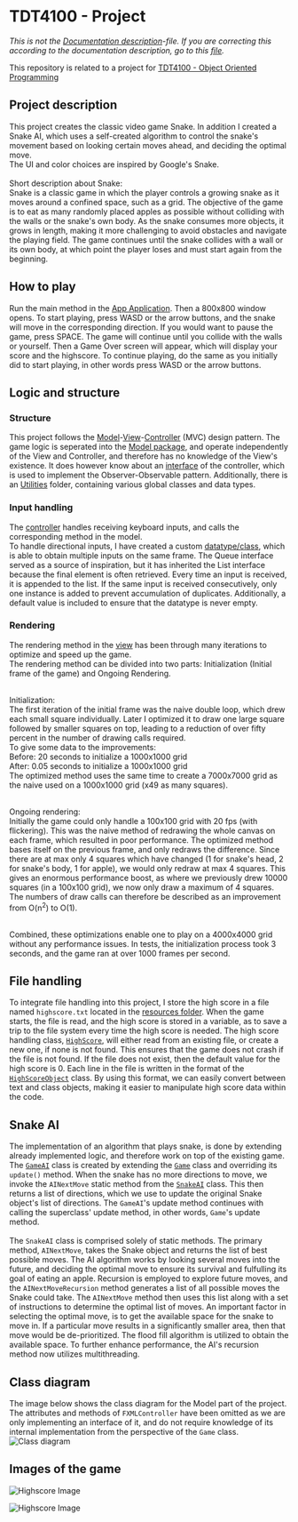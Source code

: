 # TDT4100 - Project
*This is not the [Documentation description](TDT4100%20-%20Documentation.md)-file. If you are correcting this according to the documentation description, go to this [file](TDT4100%20-%20Documentation.md).*

This repository is related to a project for [TDT4100 - Object Oriented Programming](https://www.ntnu.no/studier/emner/TDT4100)

## Project description

This project creates the classic video game Snake. In addition I created a Snake AI, which uses a self-created algorithm to control the snake's movement based on looking certain moves ahead, and deciding the optimal move. <br/>
The UI and color choices are inspired by Google's Snake. <br/><br/>
Short description about Snake: <br/>
Snake is a classic game in which the player controls a growing snake as it moves around a confined space, such as a grid. The objective of the game is to eat as many randomly placed apples as possible without colliding with the walls or the snake's own body. As the snake consumes more objects, it grows in length, making it more challenging to avoid obstacles and navigate the playing field. The game continues until the snake collides with a wall or its own body, at which point the player loses and must start again from the beginning.


## How to play

Run the main method in the [App Application](src/main/java/Snake/App.java). Then a 800x800 window opens. To start playing, press WASD or the arrow buttons, and the snake will move in the corresponding direction. If you would want to pause the game, press SPACE. The game will continue until you collide with the walls or yourself. Then a Game Over screen will appear, which will display your score and the highscore. To continue playing, do the same as you initially did to start playing, in other words press WASD or the arrow buttons.

## Logic and structure

### Structure

This project follows the [Model](src/main/java/Snake/Model/)-[View](src/main/java/Snake/View/)-[Controller](src/main/java/Snake/Controller/) (MVC) design pattern.
The game logic is seperated into the [Model package](src/main/java/Snake/Model/), and operate independently of the View and Controller, and therefore has no knowledge of the View's existence. It does however know about an [interface](src/main/java/Snake/Controller/ControllerListener.java) of the controller, which is used to implement the Observer-Observable pattern. Additionally, there is an [Utilities](src/main/java/Snake/Utils/) folder, containing various global classes and data types.

### Input handling

The [controller](src/main/java/Snake/Controller/FXMLController.java) handles receiving keyboard inputs, and calls the corresponding method in the model.<br/> 
To handle directional inputs, I have created a custom [datatype/class](src/main/java/Snake/Model/DirectionDefaultList.java), which is able to obtain multiple inputs on the same frame. The Queue interface served as a source of inspiration, but it has inherited the List interface because the final element is often retrieved. Every time an input is received, it is appended to the list. If the same input is received consecutively, only one instance is added to prevent accumulation of duplicates. Additionally, a default value is included to ensure that the datatype is never empty.

### Rendering
The rendering method in the [view](src/main/java/Snake/View/GameView.java) has been through many iterations to optimize and speed up the game.<br/>
The rendering method can be divided into two parts: Initialization (Initial frame of the game) and Ongoing Rendering.<br/><br/>

Initialization: <br/>
The first iteration of the initial frame was the naive double loop, which drew each small square individually. Later I optimized it to draw one large square followed by smaller squares on top, leading to a reduction of over fifty percent in the number of drawing calls required. <br/> 
To give some data to the improvements: <br/>
Before: 20 seconds to initialize a 1000x1000 grid <br/>
After: 0.05 seconds to initialize a 1000x1000 grid <br/>
The optimized method uses the same time to create a 7000x7000 grid as the naive used on a 1000x1000 grid (x49 as many squares). <br/><br/>

Ongoing rendering: <br/>
Initially the game could only handle a 100x100 grid with 20 fps (with flickering). This was the naive method of redrawing the whole canvas on each frame, which resulted in poor performance. The optimized method bases itself on the previous frame, and only redraws the difference. Since there are at max only 4 squares which have changed (1 for snake's head, 2 for snake's body, 1 for apple), we would only redraw at max 4 squares.
This gives an enormous performance boost, as where we previously drew 10000 squares (in a 100x100 grid), we now only draw a maximum of 4 squares. The numbers of draw calls can therefore be described as an improvement from O(n<sup>2</sup>) to O(1). <br/><br/>

Combined, these optimizations enable one to play on a 4000x4000 grid without any performance issues. In tests, the initialization process took 3 seconds, and the game ran at over 1000 frames per second.

## File handling
To integrate file handling into this project, I store the high score in a file named `highscore.txt` located in the [resources folder](src/main/resources/Snake/Data/). When the game starts, the file is read, and the high score is stored in a variable, as to save a trip to the file system every time the high score is needed. The high score handling class, [`HighScore`](src/main/java/Snake/Data/HighScore.java), will either read from an existing file, or create a new one, if none is not found. This ensures that the game does not crash if the file is not found. If the file does not exist, then the default value for the high score is 0. Each line in the file is written in the format of the [`HighScoreObject`](src/main/java/Snake/Data/HighScoreObject.java) class. By using this format, we can easily convert between text and class objects, making it easier to manipulate high score data within the code.

## Snake AI
The implementation of an algorithm that plays snake, is done by extending already implemented logic, and therefore work on top of the existing game. The [`GameAI`](src/main/java/Snake/Model/AI/GameAI.java) class is created by extending the [`Game`](src/main/java/Snake/Model/Game.java) class and overriding its `update()` method. When the snake has no more directions to move, we invoke the `AINextMove` static method from the [`SnakeAI`](src/main/java/Snake/Model/AI/SnakeAI.java) class. This then returns a list of directions, which we use to update the original Snake object's list of directions. The `GameAI`'s update method continues with calling the superclass' update method, in other words, `Game`'s update method.
<br/>
<br/>
The `SnakeAI` class is comprised solely of static methods. The primary method, `AINextMove`, takes the Snake object and returns the list of best possible moves. The AI algorithm works by looking several moves into the future, and deciding the optimal move to ensure its survival and fulfulling its goal of eating an apple. Recursion is employed to explore future moves, and the `AINextMoveRecursion` method generates a list of all possible moves the Snake could take. The `AINextMove` method then uses this list along with a set of instructions to determine the optimal list of moves. An important factor in selecting the optimal move, is to get the available space for the snake to move in. If a particular move results in a significantly smaller area, then that move would be de-prioritized. The flood fill algorithm is utilized to obtain the available space.
To further enhance performance, the AI's recursion method now utilizes multithreading.

## Class diagram
The image below shows the class diagram for the Model part of the project. The attributes and methods of `FXMLController` have been omitted as we are only implementing an interface of it, and do not require knowledge of its internal implementation from the perspective of the `Game` class. 
![Class diagram](img/TDT4100%20-%20Project%20-%20Class%20Diagram.jpg)

## Images of the game
![Highscore Image](img/SnakeAI.gif)

![Highscore Image](img/Highscore.png)



